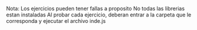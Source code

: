 
Nota: 
Los ejercicios pueden tener fallas a proposito
No todas las librerias estan instaladas
Al probar cada ejercicio, deberan entrar a la carpeta que le corresponda y ejecutar el archivo inde.js
